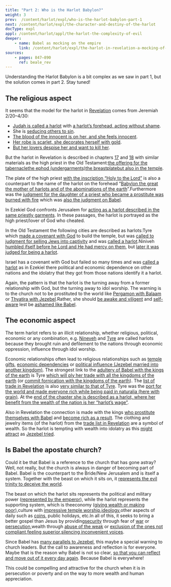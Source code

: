 ```yaml
---
title: "Part 2: Who is the Harlot Babylon?"
weight: 3
prev:  /content/harlot/expl/who-is-the-harlot-babylon-part-1
next: /content/harlot/expl/the-character-and-destiny-of-the-harlot
docType: expl
appl: /content/harlot/appl/the-harlot-the-complexity-of-evil
deeper:
    - name: Babel as mocking on the empire
      link: /content/harlot/expl/the-harlot-in-revelation-a-mocking-of-the-roman-empire
sources: 
    - pages: 847–890
      ref: beale_rev
---
```


Understanding the Harlot Babylon is a bit complex as we saw in part 1, but the solution comes in part 2. Stay tuned!

## The religious aspect

<a name="89fc"></a>
It seems that the model for the harlot in [Revelation](https://www.bibleserver.com/NIV/Revelation17) comes from Jeremiah 2/20–4/30:

- [Judah is called a harlot](https://www.bibleserver.com/NIV/Jeremiah2%3A20) with [a harlot’s forehead, acting without shame](https://www.bibleserver.com/NIV/Jeremiah3%3A3).
- She is [seducing others to sin](https://www.bibleserver.com/NIV/Jeremiah2%3A33).
- [The blood of the innocent is on her, and she feels innocent](https://www.bibleserver.com/NIV/Jeremiah2%3A34-35).
- [Her robe is scarlet, she decorates herself with gold](https://www.bibleserver.com/NIV/Jeremiah4%3A30).
- [But her lovers despise her and want to kill her](https://www.bibleserver.com/NIV/Jeremiah4%3A30).

But the harlot in Revelation is described in chapters [17](https://www.bibleserver.com/NIV/Revelation17%3A4) and [18](https://www.bibleserver.com/NIV/Revelation18%3A16) with similar materials as the high priest in the Old Testament:[the offering for the tabernacle](https://www.bibleserver.com/NIV/Exodus25%3A3-7)[the ephod (undergarments)](https://www.bibleserver.com/NIV/Exodus25%3A3-7)[the breastplate](https://www.bibleserver.com/NIV/Exodus28%3A15-20)[but also in the temple](https://www.bibleserver.com/NIV/2%20Chronicles2%3A13-14).

The plate of the high priest [with the inscription “Holy to the Lord”](https://www.bibleserver.com/NIV/Exodus28%3A35-38) is also a counterpart to the name of the harlot on the forehead “[Babylon the great the mother of harlots and of the abominations of the earth](https://www.bibleserver.com/NIV/Revelation17%3A5)”.Furthermore was the [judgment for the daughter of a priest who became a prostitute was burned with fire](https://www.bibleserver.com/NIV/Leviticus21%3A9) which was [also the judgment on Babel](https://www.bibleserver.com/NIV/Revelation18%3A8).

In Ezekiel God confronts Jerusalem for [acting as a harlot described in the same priestly garments](https://www.bibleserver.com/NIV/Ezekiel16%3A13-26). In these passages, the harlot is portrayed as the high priest/lover of God who cheated.

In the Old Testament the following cities are described as harlots:Tyre which [made a covenant with God](https://www.bibleserver.com/NIV/1%20Kings5%3A12) to build the temple, but was [called to judgment for selling Jews into captivity](https://www.bibleserver.com/NIV/Amos1%3A9) and was [called a harlot](https://www.bibleserver.com/NIV/Isaiah23%3A15-18).Niniveh [humbled ifself before he Lord and He had mercy on them](https://www.bibleserver.com/NIV/Jonah3%3A5-10), but [later it was judged for being a harlot](https://www.bibleserver.com/NIV/Nahum3%3A4-7).

Israel has a covenant with God but failed so many times and was [called a harlot](https://www.bibleserver.com/NIV/Ezekiel16%3A15-41) as in Ezekiel there political and economic dependence on other nations and the idolatry that they got from those nations identify it a harlot.

Again, the pattern is that the harlot is the turning away from a former relationship with God, but the turning away to idol worship. The warning is to the church not to be prostituted to the world like [Pergamon with Balaam](https://www.bibleserver.com/NIV/Revelation2%3A14) or [Thyatira with Jezebel](https://www.bibleserver.com/NIV/Revelation2%3A20-22).Rather, she should [be awake and viligent](https://www.bibleserver.com/NIV/Revelation16%3A15) and [self-aware](https://www.bibleserver.com/NIV/Revelation3%3A17-18) lest be [ashamed like Babel](https://www.bibleserver.com/NIV/Revelation17%3A16).

## The economic aspect

The term harlot refers to an illicit relationship, whether religious, political, economic or any combination, e.g. [Nineveh](https://www.bibleserver.com/NIV/Nahum3%3A4-5) and [Tyre](https://www.bibleserver.com/NIV/Isaiah23%3A15-18) are called harlots because they brought ruin and defilement to the nations through economic oppression, influence through idol worship. 

Economic relationships often lead to religious relationships such as [temple gifts](https://www.bibleserver.com/NIV/Micah1%3A7), [economic dependencies](https://www.bibleserver.com/NIV/Nahum3%3A4) or [political influence (Jezebel married into another kingdom)](https://www.bibleserver.com/NIV/2%20Kings9%3A22). The strongest link to the [adultery of Babel with the kings of the earth](https://www.bibleserver.com/NIV/Revelation17%3A2) is Tyre [which will ply her trade with all the kingdoms of the earth](https://www.bibleserver.com/NIV/Isaiah23%3A17) (or [commit fornication with the kingdoms of the earth](https://biblehub.com/interlinear/isaiah/23-17.htm)). The [list of trade in Revelation](https://www.bibleserver.com/NIV/Revelation18%3A12-13) is also [very similar to that of Tyre](https://www.bibleserver.com/NIV/Ezekiel27). Tyre was the [port for the world and made everyone rich while being paid in naturalia (here with grain)](https://www.bibleserver.com/NIV/Isaiah23%3A1-3). At the [end of the chapter she is described as a harlot, where her benefit from the wealth of the nation is her “harlot’s wage”](https://www.bibleserver.com/NIV/Isaiah23%3A16-18). 

Also in Revelation the connection is made with the kings [who prostitute themselves with Babel](https://www.bibleserver.com/NIV/Revelation18%3A3) and [become rich as a result](https://www.bibleserver.com/NIV/Revelation18%3A9). The clothing and jewelry items (of the harlot) from the [trade list in Revelation](https://www.bibleserver.com/NIV/Ezekiel27) are a symbol of wealth. So the harlot is tempting with wealth into idolatry as this [might attract](https://www.bibleserver.com/NIV/Jeremiah4%3A30) as [Jezebel tried](https://www.bibleserver.com/NIV/2%20Kings9%3A30). 

## Is Babel the apostate church? 

Could it be that Babel is a reference to the church that has gone astray? Well, not really, but the church is always in danger of becoming part of Babel. Babel is the counterpart to the Bride/New Jerusalem and is itself a system. Together with the beast on which it sits on, it [represents the evil trinity to deceive the world](../../../../content/beasts/expl/the-nature-of-the-beast-in-the-book-of-revelation). 

The beast on which the harlot sits represents the political and military power ([represented by the emperor](../../../../content/beasts/expl/the-beasts-and-the-666-in-historical-context)), while the harlot represents the supporting system, which is theeconomy ([giving wealth or making poor](https://www.bibleserver.com/NIV/Revelation13%3A16-17)),culture with [impressive temple worship](https://www.bibleserver.com/NIV/Revelation13%3A13-15),[ideology](https://www.bibleserver.com/NIV/Revelation13%3A12),other aspects of daily such as [coins](../../../../content/harlot/expl/the-harlot-in-revelation-a-mocking-of-the-roman-empire), public holidays, etc.In all of this, it seeks to bring a better gospel than Jesus by providing[security](https://www.bibleserver.com/NIV/Revelation13%3A4) through fear of [war](https://www.bibleserver.com/NIV/Revelation13%3A7) or [persecution](https://www.bibleserver.com/NIV/Revelation13%3A10),wealth through [abuse of the weak](https://www.bibleserver.com/NIV/Revelation6%3A5-6) or [exclusion of the ones not compliant](https://www.bibleserver.com/NIV/Revelation13%3A16-17),[feeling superior](https://www.bibleserver.com/NIV/Revelation13%3A13-14),[silencing inconvenient voices](https://www.bibleserver.com/NIV/Revelation17%3A6).

Since Babel has [many parallels to Jezebel](../../../../content/harlot/expl/who-is-the-harlot-babylon-part-1), this maybe a special warning to church leaders. But the call to awareness and reflection is for everyone. Maybe that is the reason why Babel is not so clear, [so that you can reflect and move out of it every day again](https://www.bibleserver.com/NIV/Revelation18%3A4). Because Babel is everywhere!

This could be compelling and attractive for the church when it is in persecution or poverty and on the way to more wealth and human appreciation.
